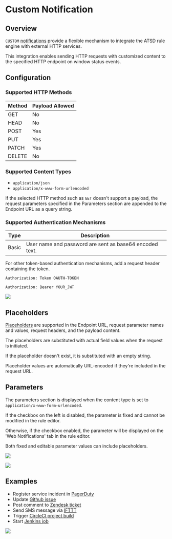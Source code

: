 # Custom Notification

## Overview

`CUSTOM` [notifications](../notifications/README.md) provide a flexible mechanism to integrate the ATSD rule engine with external HTTP services.

This integration enables sending HTTP requests with customized content to the specified HTTP endpoint on window status events.

## Configuration

### Supported HTTP Methods

| Method | Payload Allowed |
|---|---|
| GET | No |
| HEAD | No |
| POST | Yes |
| PUT | Yes |
| PATCH | Yes |
| DELETE | No |

### Supported Content Types

* `application/json`
* `application/x-www-form-urlencoded`

If the selected HTTP method such as `GET` doesn't support a payload, the request parameters specified in the Parameters section are appended to the Endpoint URL as a query string.

### Supported Authentication Mechanisms

| Type | Description |
|---|---|
| Basic | User name and password are sent as base64 encoded text. |

For other token-based authentication mechanisms, add a request header containing the token.

```ls
Authorization: Token OAUTH-TOKEN
```

```ls
Authorization: Bearer YOUR_JWT
```

![](./images/custom-token.png)

## Placeholders

[Placeholders](../placeholders.md) are supported in the Endpoint URL, request parameter names and values, request headers, and the payload content.

The placeholders are substituted with actual field values when the request is initiated.

If the placeholder doesn't exist, it is substituted with an empty string.

Placeholder values are automatically URL-encoded if they're included in the request URL.

## Parameters

The parameters section is displayed when the content type is set to `application/x-www-form-urlencoded`.

If the checkbox on the left is disabled, the parameter is fixed and cannot be modified in the rule editor.

Otherwise, if the checkbox enabled, the parameter will be displayed on the 'Web Notifications' tab in the rule editor.

Both fixed and editable parameter values can include placeholders.

![](./images/custom_editable.png)

![](./images/custom-editable-editor.png)

## Examples

* Register service incident in [PagerDuty](custom-pagerduty.md)
* Update [Github issue](custom-github.md)
* Post comment to [Zendesk ticket](custom-zendesk.md)
* Send SMS message via [IFTTT](custom-ifttt.md)
* Trigger [CircleCI project build](custom-circleci.md)
* Start [Jenkins job](custom-jenkins.md)

![](./images/custom-json.png)
